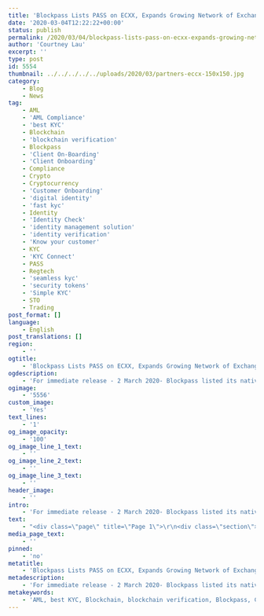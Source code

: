 ```yaml
---
title: 'Blockpass Lists PASS on ECXX, Expands Growing Network of Exchanges'
date: '2020-03-04T12:22:22+00:00'
status: publish
permalink: /2020/03/04/blockpass-lists-pass-on-ecxx-expands-growing-network-of-exchanges
author: 'Courtney Lau'
excerpt: ''
type: post
id: 5554
thumbnail: ../../../../../uploads/2020/03/partners-eccx-150x150.jpg
category:
    - Blog
    - News
tag:
    - AML
    - 'AML Compliance'
    - 'best KYC'
    - Blockchain
    - 'blockchain verification'
    - Blockpass
    - 'Client On-Boarding'
    - 'Client Onboarding'
    - Compliance
    - Crypto
    - Cryptocurrency
    - 'Customer Onboarding'
    - 'digital identity'
    - 'fast kyc'
    - Identity
    - 'Identity Check'
    - 'identity management solution'
    - 'identity verification'
    - 'Know your customer'
    - KYC
    - 'KYC Connect'
    - PASS
    - Regtech
    - 'seamless kyc'
    - 'security tokens'
    - 'Simple KYC'
    - STO
    - Trading
post_format: []
language:
    - English
post_translations: []
region:
    - ''
ogtitle:
    - 'Blockpass Lists PASS on ECXX, Expands Growing Network of Exchanges'
ogdescription:
    - 'For immediate release - 2 March 2020-​ Blockpass listed its native utility token PASS on digital asset exchange platform ECXX on 20 February 2020.'
ogimage:
    - '5556'
custom_image:
    - 'Yes'
text_lines:
    - '1'
og_image_opacity:
    - '100'
og_image_line_1_text:
    - ''
og_image_line_2_text:
    - ''
og_image_line_3_text:
    - ''
header_image:
    - ''
intro:
    - 'For immediate release - 2 March 2020-​ Blockpass listed its native utility token PASS on digital asset exchange platform ECXX on 20 February 2020.'
text:
    - "<div class=\"page\" title=\"Page 1\">\r\n<div class=\"section\">\r\n<div class=\"layoutArea\">\r\n<div class=\"column\">\r\n\r\n<a href=\"https://ecxx.com/en_US/\">ECXX</a> is a Singapore-based exchange platform with proprietary systems built for high-volume. With its vision to be the World's Leading Digital Asset Exchange, the group aims to deliver trustable and secured digital asset trading services. ecxx.com ensures discretion by protecting client assets with a world-class multi-layer security system.\r\n\r\nBlockpass is a digital identity verification provider that provides a one-click compliance gateway to financial services and other regulated industries. From the Blockpass Mobile App, users can create, store, and manage a data-secure digital identity that can be used for an entire ecosystem of services and token purchases. PASS is the first KYC-enabled ERC-20 token, used for transacting in the Blockpass ecosystem. Exchanges that already list PASS include <a href=\"https://hitbtc.com/\">HitBTC</a>, <a href=\"https://www.lykke.com/\">Lykke</a>, <a href=\"https://adaxtech.com/\">ADAX</a> and <a href=\"https://www.glenbit.com/\">GlenBit</a>, with new exchanges being announced soon.\r\n\r\n“We are thrilled to announce yet another exchange that we have partnered with with for distribution of PASS,” said CEO <a href=\"https://www.linkedin.com/in/adamvaziri/\">Adam Vaziri</a>. “PASS is the only KYC enabled ERC-20 token, meaning it is secure and completely compliant in industry where regulation is becoming significantly more prevalent. By engaging with PASS, users become part of the Blockpass ecosystem and can access exclusive offers with our service partners.”\r\n\r\n“As we enter the 11th year since bitcoin was conceptualised, we believe regulatory compliance is the missing piece in the puzzle of the journey towards institutional and mass adoption. As such, we are excited to be working with projects like Blockpass which is playing a critical role in this journey,” Branson Lee, CEO of ECXX, said.\r\n\r\nServices in the Blockpass marketplace include <a href=\"https://adaxtech.com/\">ADAX</a>, <a href=\"https://holdex.io/\">Holdex</a>, <a href=\"https://www.glenbit.com/\">GlenBit</a>, <a href=\"https://wavesplatform.com/\">WAVES</a>, <a href=\"https://tokenomica.com/\">Tokenomica</a> and <a href=\"https://korporatio.com/\">Korporatio</a> amongst others. Blockpass has expanded in size and use over the past year,\r\n\r\n</div>\r\n</div>\r\n</div>\r\n</div>\r\n<div class=\"page\" title=\"Page 2\">\r\n<div class=\"section\">\r\n<div class=\"layoutArea\">\r\n<div class=\"column\">\r\n\r\nwith the inauguration of the <a href=\"https://identity-lab.blockpass.org/\">Blockpass Identity Lab</a> in partnership with Edinburgh Napier University in September 2018, followed by a number of new partnerships and collaborations with companies from a variety of industries and interests. Blockpass continues to develop its digital identity protocol with updates and additions to improve the compliance experience. Blockpass is seeing rapidly increasing numbers of users in the past few months as its identity verification solution is used for ICOs, <a href=\"https://www.blockpass.org/2019/05/25/what-is-a-security-token-and-a-security-token-offering/\">STOs</a> and <a href=\"https://www.blockpass.org/2019/06/14/what-is-an-initial-exchange-offering/\">IEOs,</a> supporting a number of successful fundraisers in the past few months. The Blockpass App is available from the App Store and Google Play.\r\n\r\nAbout Blockpass IDN\r\n\r\nBlockpass offers digital identity verification for businesses that participate in regulated industries, including crypto wallets and exchanges, virtual banks, traditional financial institutions and gaming. Blockpass provides an alternative process to cumbersome, repetitive and expensive Know Your Customer (KYC) and Anti-Money Laundering (AML) verification through an easy-to-use mobile application and seamless merchant dashboard. For individuals, Blockpass is a secure, user-centric gateway to financial services and other regulated offerings, allowing one click KYC submission. Blockpass alleviates the pain of opening new accounts and redoing KYC over and over. Registered in Hong Kong, Blockpass IDN is a joint venture of Infinity Blockchain Labs and Chain of Things. Blockpass IDN licenses its technology from the non-profit Blockpass Foundation, registered in the Isle of Man.\r\n\r\nFor more information and updates, please visit and sign up to the following: Promotional video: ​https://youtu.be/SvO2cw3e-SI\r\nWebsite: ​http://www.blockpass.org\r\nMedium: ​https://medium.com/@blockpass\r\n\r\nTwitter: ​https://twitter.com/BlockpassOrg\r\nFacebook: ​https://www.facebook.com/blockpassorg/ Telegram: ​https://t.me/blockpass\r\n\r\n</div>\r\n</div>\r\n</div>\r\n</div>\r\n&nbsp;"
media_page_text:
    - ''
pinned:
    - 'no'
metatitle:
    - 'Blockpass Lists PASS on ECXX, Expands Growing Network of Exchanges'
metadescription:
    - 'For immediate release - 2 March 2020-​ Blockpass listed its native utility token PASS on digital asset exchange platform ECXX on 20 February 2020.'
metakeywords:
    - 'AML, best KYC, Blockchain, blockchain verification, Blockpass, Client On-Boarding, Client Onboarding, Compliance, Crypto, Cryptocurrency, Customer Onboarding, digital identity, fast kyc, Identity, Identity Check, identity management solution, identity verification, Know your customer, KYC, KYC Connect, PASS, Regtech, seamless kyc, security tokens, Simple KYC, STO'
---
```

<!DOCTYPE html PUBLIC "-//W3C//DTD HTML 4.0 Transitional//EN" "http://www.w3.org/TR/REC-html40/loose.dtd">
<?xml encoding="UTF-8">
